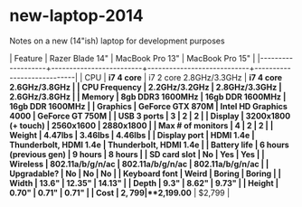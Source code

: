 new-laptop-2014
===============

Notes on a new (14"ish) laptop for development purposes

| Feature           | Razer Blade 14"         | MacBook Pro 13"            | MacBook Pro 15"            |
|-------------------+-------------------------+----------------------------+----------------------------|
| CPU               | **i7 4 core**           | i7 2 core 2.8GHz/3.3GHz    | **i7 4 core 2.6GHz/3.8GHz  |
| CPU Frequency     | 2.2GHz/3.2GHz           | 2.8GHz/3.3GHz              | 2.6GHz/3.8GHz              |
| Memory            | 8gb DDR3 1600MHz        | **16gb DDR 1600MHz**       | **16gb DDR 1600MHz**       |
| Graphics          | **GeForce GTX 870M**    | Intel HD Graphics 4000     | GeForce GT 750M            |
| USB 3 ports       | **3**                   | 2                          | 2                          |
| Display           | **3200x1800 (+ touch)** | 2560x1600                  | 2880x1800                  |
| Max # of monitors | **4**                   | 2                          | 2                          |
| Weight            | 4.47lbs                 | **3.46lbs**                | **4.46lbs**                |
| Display port      | HDMI 1.4e               | **Thunderbolt, HDMI 1.4e** | **Thunderbolt, HDMI 1.4e** |
| Battery life      | 6 hours (previous gen)  | **9 hours**                | **8 hours**                |
| SD card slot      | No                      | **Yes**                    | **Yes**                    |
| Wireless          | 802.11a/b/g/n/ac        | 802.11a/b/g/n/ac           | 802.11a/b/g/n/ac           |
| Upgradable?       | No                      | No                         | No                         |
| Keyboard font     | Weird                   | Boring                     | Boring                     |
| Width             | 13.6"                   | **12.35"**                 | 14.13"                     |
| Depth             | 9.3"                    | **8.62"**                  | 9.73"                      |
| Height            | **0.70"**               | 0.71"                      | 0.71"                      |
| Cost              | $2,799                  | **$2,199.00**              | $2,799                     |
